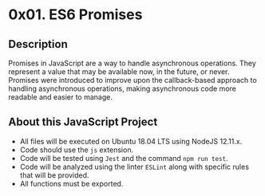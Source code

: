 # 0x01. ES6 Promises

## Description

Promises in JavaScript are a way to handle asynchronous operations. They represent a value that may be available now, in the future, or never. Promises were introduced to improve upon the callback-based approach to handling asynchronous operations, making asynchronous code more readable and easier to manage.

## About this JavaScript Project

- All files will be executed on Ubuntu 18.04 LTS using NodeJS 12.11.x.
- Code should use the `js` extension.
- Code will be tested using `Jest` and the command `npm run test`.
- Code will be analyzed using the linter `ESLint` along with specific rules that will be provided.
- All functions must be exported.
